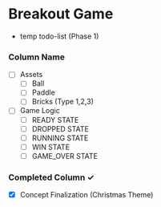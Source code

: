 # Breakout Game
- temp todo-list (Phase 1)

### Column Name
- [ ] Assets 
    - [ ] Ball
    - [ ] Paddle
    - [ ] Bricks (Type 1,2,3)
    
- [ ] Game Logic 
    - [ ] READY STATE
    - [ ] DROPPED STATE
    - [ ] RUNNING STATE 
    - [ ] WIN STATE
    - [ ] GAME_OVER STATE

### Completed Column ✓
- [x] Concept Finalization (Christmas Theme)